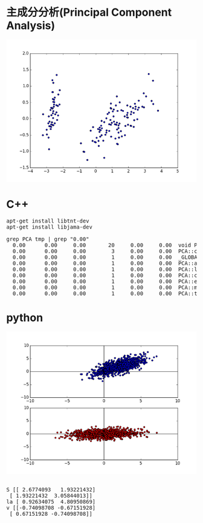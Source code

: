 # 主成分分析(Principal Component Analysis)

<img src="pca.png">

# C++

<pre>
apt-get install libtnt-dev
apt-get install libjama-dev

grep PCA tmp | grep "0.00"                                                          
  0.00      0.00     0.00       20     0.00     0.00  void PCA::convert_from_string<double>(double&, std::__cxx11::basic_string<char, std::char_traits<char>, std::allocator<char> > const&)
  0.00      0.00     0.00        3     0.00     0.00  PCA::compute_covariance(TNT::Array2D<double> const&, int, int)                           
  0.00      0.00     0.00        1     0.00     0.00  _GLOBAL__sub_I__ZN3PCA5debugE                                                            
  0.00      0.00     0.00        1     0.00     0.00  PCA::adjust_data(TNT::Array2D<double>&, TNT::Array1D<double>&)                           
  0.00      0.00     0.00        1     0.00     0.00  PCA::load_data_to_Array2D(TNT::Array2D<double>&, char*&)                                 
  0.00      0.00     0.00        1     0.00     0.00  PCA::compute_covariance_matrix(TNT::Array2D<double> const&, TNT::Array2D<double>&)       
  0.00      0.00     0.00        1     0.00     0.00  PCA::eigen(TNT::Array2D<double> const&, TNT::Array2D<double>&, TNT::Array2D<double>&)    
  0.00      0.00     0.00        1     0.00     0.00  PCA::multiply(TNT::Array2D<double> const&, TNT::Array2D<double> const&, TNT::Array2D<double>&)
  0.00      0.00     0.00        1     0.00     0.00  PCA::transpose(TNT::Array2D<double> const&, TNT::Array2D<double>&)    
</pre>

# python

<img src="pca2.png">

<pre>

S [[ 2.6774093   1.93221432]
 [ 1.93221432  3.05844013]]
la [ 0.92634075  4.80950869]
v [[-0.74098708 -0.67151928]
 [ 0.67151928 -0.74098708]]

</pre>